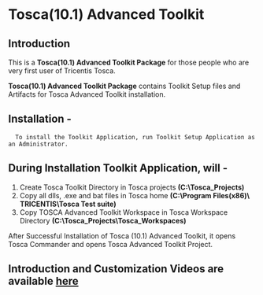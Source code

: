 # Tosca(10.1) Advanced Toolkit

## Introduction

   This is a **Tosca(10.1) Advanced Toolkit Package** for those people who are very first user of Tricentis Tosca.

   **Tosca(10.1) Advanced Toolkit Package** contains Toolkit Setup files and Artifacts for Tosca Advanced Toolkit installation.

## Installation -
        
      To install the Toolkit Application, run Toolkit Setup Application as an Administrator.
   
## During Installation Toolkit Application, will -

 1. Create Tosca Toolkit Directory in Tosca projects **(C:\Tosca_Projects)**
 2. Copy all dlls, .exe and bat files in Tosca home **(C:\Program Files(x86)\ TRICENTIS\Tosca Test suite)**
 3. Copy TOSCA Advanced Toolkit Workspace in Tosca Workspace Directory **(C:\Tosca_Projects\Tosca_Workspaces)**
 
   After Successful Installation of Tosca (10.1) Advanced Toolkit, it opens Tosca Commander and opens
Tosca Advanced Toolkit Project.

  ## Introduction and Customization Videos are available [here](https://tricentis.egnyte.com/fl/UucaOg3295)
